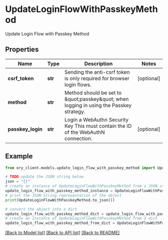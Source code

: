 # UpdateLoginFlowWithPasskeyMethod

Update Login Flow with Passkey Method

## Properties

Name | Type | Description | Notes
------------ | ------------- | ------------- | -------------
**csrf_token** | **str** | Sending the anti-csrf token is only required for browser login flows. | [optional] 
**method** | **str** | Method should be set to \&quot;passkey\&quot; when logging in using the Passkey strategy. | 
**passkey_login** | **str** | Login a WebAuthn Security Key  This must contain the ID of the WebAuthN connection. | [optional] 

## Example

```python
from ory_client.models.update_login_flow_with_passkey_method import UpdateLoginFlowWithPasskeyMethod

# TODO update the JSON string below
json = "{}"
# create an instance of UpdateLoginFlowWithPasskeyMethod from a JSON string
update_login_flow_with_passkey_method_instance = UpdateLoginFlowWithPasskeyMethod.from_json(json)
# print the JSON string representation of the object
print(UpdateLoginFlowWithPasskeyMethod.to_json())

# convert the object into a dict
update_login_flow_with_passkey_method_dict = update_login_flow_with_passkey_method_instance.to_dict()
# create an instance of UpdateLoginFlowWithPasskeyMethod from a dict
update_login_flow_with_passkey_method_from_dict = UpdateLoginFlowWithPasskeyMethod.from_dict(update_login_flow_with_passkey_method_dict)
```
[[Back to Model list]](../README.md#documentation-for-models) [[Back to API list]](../README.md#documentation-for-api-endpoints) [[Back to README]](../README.md)


